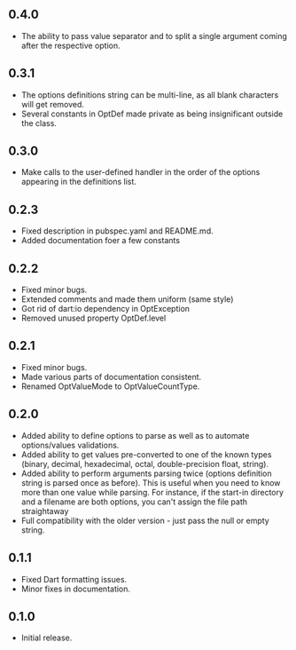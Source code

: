 ## 0.4.0

- The ability to pass value separator and to split a single argument coming after the respective option.

## 0.3.1

- The options definitions string can be multi-line, as all blank characters will get removed.
- Several constants in OptDef made private as being insignificant outside the class.

## 0.3.0

- Make calls to the user-defined handler in the order of the options appearing in the definitions list.

## 0.2.3

- Fixed description in pubspec.yaml and README.md.
- Added documentation foer a few constants

## 0.2.2

- Fixed minor bugs.
- Extended comments and made them uniform (same style)
- Got rid of dart:io dependency in OptException
- Removed unused property OptDef.level

## 0.2.1

- Fixed minor bugs.
- Made various parts of documentation consistent.
- Renamed OptValueMode to OptValueCountType.

## 0.2.0

- Added ability to define options to parse as well as to automate options/values validations.
- Added ability to get values pre-converted to one of the known types (binary, decimal, hexadecimal, octal, double-precision float, string).
- Added ability to perform arguments parsing twice (options definition string is parsed once as before). This is useful when you need to know more than one value while parsing. For instance, if the start-in directory and a filename are both options, you can't assign the file path straightaway
- Full compatibility with the older version - just pass the null or empty string.

## 0.1.1

- Fixed Dart formatting issues.
- Minor fixes in documentation.

## 0.1.0

- Initial release.
